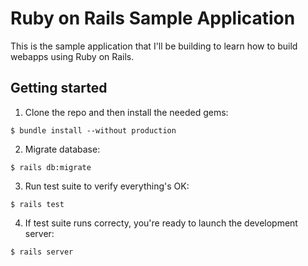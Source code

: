 # Ruby on Rails Sample Application

This is the sample application that I'll be building to learn how to build webapps using Ruby on Rails.

## Getting started

1. Clone the repo and then install the needed gems:

```
$ bundle install --without production
```

2. Migrate database:

```
$ rails db:migrate
```

3. Run test suite to verify everything's OK:

```
$ rails test
```

4. If test suite runs correcty, you're ready to launch the development server:

```
$ rails server
```
